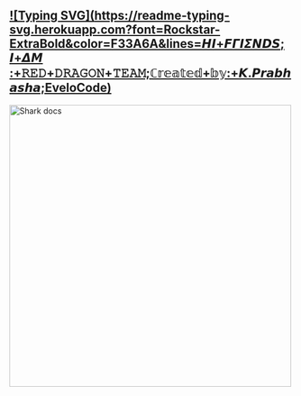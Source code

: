 ## [![Typing SVG](https://readme-typing-svg.herokuapp.com?font=Rockstar-ExtraBold&color=F33A6A&lines=𝞖𝞘+𝙁𝞒𝞘𝞢𝞜𝘿𝙎; 𝞘+𝞓𝞛 :+𝚁𝙴𝙳+𝙳𝚁𝙰𝙶𝙾𝙽+𝚃𝙴𝙰𝙼;ℂ𝕣𝕖𝕒𝕥𝕖𝕕+𝕓𝕪:+𝙆.𝙋𝙧𝙖𝙗𝙝𝙖𝙨𝙝𝙖;EveloCode)](http://www.reddragon.uf.uk.eu.org/)

<img alt="Shark docs" height="500" src="https://i.imgur.com/fjI1fbR.jpg">
